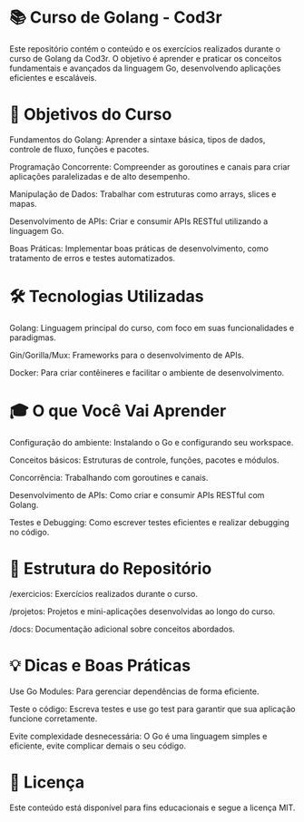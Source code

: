 # 📚 Curso de Golang - Cod3r
Este repositório contém o conteúdo e os exercícios realizados durante o curso de Golang da Cod3r. O objetivo é aprender e praticar os conceitos fundamentais e avançados da linguagem Go, desenvolvendo aplicações eficientes e escaláveis.

# 🚀 Objetivos do Curso
Fundamentos do Golang: Aprender a sintaxe básica, tipos de dados, controle de fluxo, funções e pacotes.

Programação Concorrente: Compreender as goroutines e canais para criar aplicações paralelizadas e de alto desempenho.

Manipulação de Dados: Trabalhar com estruturas como arrays, slices e mapas.

Desenvolvimento de APIs: Criar e consumir APIs RESTful utilizando a linguagem Go.

Boas Práticas: Implementar boas práticas de desenvolvimento, como tratamento de erros e testes automatizados.

# 🛠 Tecnologias Utilizadas
Golang: Linguagem principal do curso, com foco em suas funcionalidades e paradigmas.

Gin/Gorilla/Mux: Frameworks para o desenvolvimento de APIs.

Docker: Para criar contêineres e facilitar o ambiente de desenvolvimento.

# 🎓 O que Você Vai Aprender
Configuração do ambiente: Instalando o Go e configurando seu workspace.

Conceitos básicos: Estruturas de controle, funções, pacotes e módulos.

Concorrência: Trabalhando com goroutines e canais.

Desenvolvimento de APIs: Como criar e consumir APIs RESTful com Golang.

Testes e Debugging: Como escrever testes eficientes e realizar debugging no código.

# 🔧 Estrutura do Repositório
/exercicios: Exercícios realizados durante o curso.

/projetos: Projetos e mini-aplicações desenvolvidas ao longo do curso.

/docs: Documentação adicional sobre conceitos abordados.

# 💡 Dicas e Boas Práticas
Use Go Modules: Para gerenciar dependências de forma eficiente.

Teste o código: Escreva testes e use go test para garantir que sua aplicação funcione corretamente.

Evite complexidade desnecessária: O Go é uma linguagem simples e eficiente, evite complicar demais o seu código.

# 📝 Licença
Este conteúdo está disponível para fins educacionais e segue a licença MIT.
